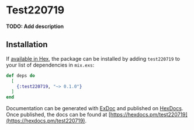 # Test220719

**TODO: Add description**

## Installation

If [available in Hex](https://hex.pm/docs/publish), the package can be installed
by adding `test220719` to your list of dependencies in `mix.exs`:

```elixir
def deps do
  [
    {:test220719, "~> 0.1.0"}
  ]
end
```

Documentation can be generated with [ExDoc](https://github.com/elixir-lang/ex_doc)
and published on [HexDocs](https://hexdocs.pm). Once published, the docs can
be found at [https://hexdocs.pm/test220719](https://hexdocs.pm/test220719).

